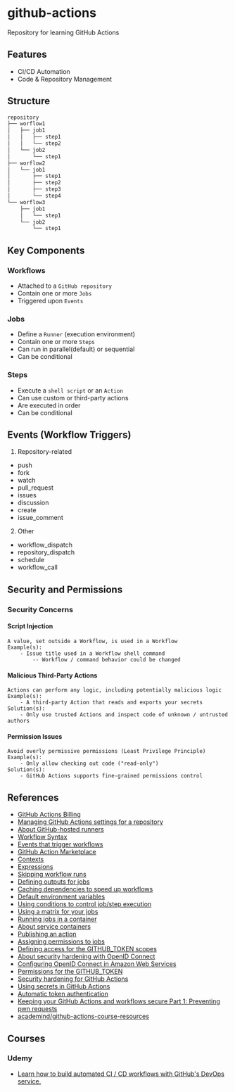 # github-actions
Repository for learning GitHub Actions

## Features
- CI/CD Automation
- Code & Repository Management

## Structure
```sh
repository
├── worflow1
│   ├── job1
│   │   ├── step1
│   │   └── step2
│   └── job2
│       └── step1
├── worflow2
│   └── job1
│       ├── step1
│       ├── step2
│       ├── step3
│       └── step4
└── worflow3
    ├── job1
    │   └── step1
    └── job2
        └── step1
```

## Key Components
### Workflows
- Attached to a `GitHub repository`
- Contain one or more `Jobs`
- Triggered upon `Events`

### Jobs
- Define a `Runner` (execution environment)
- Contain one or more `Steps`
- Can run in parallel(default) or sequential
- Can be conditional

### Steps
- Execute a `shell script` or an `Action`
- Can use custom or third-party actions
- Are executed in order
- Can be conditional

## Events (Workflow Triggers)
1. Repository-related
- push
- fork
- watch
- pull_request
- issues
- discussion
- create
- issue_comment
2. Other
- workflow_dispatch
- repository_dispatch
- schedule
- workflow_call

## Security and Permissions
### Security Concerns
#### Script Injection
```
A value, set outside a Workflow, is used in a Workflow
Example(s):
    - Issue title used in a Workflow shell command
        -- Workflow / command behavior could be changed
```

#### Malicious Third-Party Actions
```
Actions can perform any logic, including potentially malicious logic
Example(s):
    - A third-party Action that reads and exports your secrets
Solution(s):
    - Only use trusted Actions and inspect code of unknown / untrusted authors
```

#### Permission Issues
```
Avoid overly permissive permissions (Least Privilege Principle)
Example(s):
    - Only allow checking out code ("read-only")
Solution(s):
    - GitHub Actions supports fine-grained permissions control
```

## References
- [GitHub Actions Billing](https://docs.github.com/en/billing/managing-billing-for-github-actions/about-billing-for-github-actions)
- [Managing GitHub Actions settings for a repository](https://docs.github.com/en/repositories/managing-your-repositorys-settings-and-features/enabling-features-for-your-repository/managing-github-actions-settings-for-a-repository)
- [About GitHub-hosted runners](https://docs.github.com/en/actions/using-github-hosted-runners/about-github-hosted-runners/about-github-hosted-runners)
- [Workflow Syntax](https://docs.github.com/en/actions/using-workflows/workflow-syntax-for-github-actions#onpull_requestpull_request_targetbranchesbranches-ignore)
- [Events that trigger workflows](https://docs.github.com/en/actions/using-workflows/events-that-trigger-workflows)
- [GitHub Action Marketplace](https://github.com/marketplace?type=actions)
- [Contexts](https://docs.github.com/en/actions/learn-github-actions/contexts)
- [Expressions](https://docs.github.com/en/actions/learn-github-actions/expressions)
- [Skipping workflow runs](https://docs.github.com/en/actions/managing-workflow-runs/skipping-workflow-runs)
- [Defining outputs for jobs](https://docs.github.com/en/actions/using-jobs/defining-outputs-for-jobs)
- [Caching dependencies to speed up workflows](https://docs.github.com/en/actions/using-workflows/caching-dependencies-to-speed-up-workflows)
- [Default environment variables](https://docs.github.com/en/actions/learn-github-actions/variables#default-environment-variables)
- [Using conditions to control job/step execution](https://docs.github.com/en/actions/using-jobs/using-conditions-to-control-job-execution)
- [Using a matrix for your jobs](https://docs.github.com/en/actions/using-jobs/using-a-matrix-for-your-jobs)
- [Running jobs in a container](https://docs.github.com/en/actions/using-jobs/running-jobs-in-a-container)
- [About service containers](https://docs.github.com/en/actions/using-containerized-services/about-service-containers)
- [Publishing an action](https://docs.github.com/en/actions/creating-actions/publishing-actions-in-github-marketplace#publishing-an-action)
- [Assigning permissions to jobs](https://docs.github.com/en/actions/using-jobs/assigning-permissions-to-jobs)
- [Defining access for the GITHUB_TOKEN scopes](https://docs.github.com/en/actions/using-jobs/assigning-permissions-to-jobs#defining-access-for-the-github_token-scopes)
- [About security hardening with OpenID Connect](https://docs.github.com/en/actions/deployment/security-hardening-your-deployments/about-security-hardening-with-openid-connect)
- [Configuring OpenID Connect in Amazon Web Services](https://docs.github.com/en/actions/deployment/security-hardening-your-deployments/configuring-openid-connect-in-amazon-web-services)
- [Permissions for the GITHUB_TOKEN](https://docs.github.com/en/actions/security-guides/automatic-token-authentication#permissions-for-the-github_token)
- [Security hardening for GitHub Actions](https://docs.github.com/en/actions/security-guides/security-hardening-for-github-actions)
- [Using secrets in GitHub Actions](https://docs.github.com/en/actions/security-guides/using-secrets-in-github-actions)
- [Automatic token authentication](https://docs.github.com/en/actions/security-guides/automatic-token-authentication)
- [Keeping your GitHub Actions and workflows secure Part 1: Preventing pwn requests](https://securitylab.github.com/research/github-actions-preventing-pwn-requests/)
- [academind/github-actions-course-resources](https://github.com/academind/github-actions-course-resources)

## Courses
### Udemy
- [Learn how to build automated CI / CD workflows with GitHub's DevOps service.](https://www.udemy.com/course/github-actions-the-complete-guide/)
